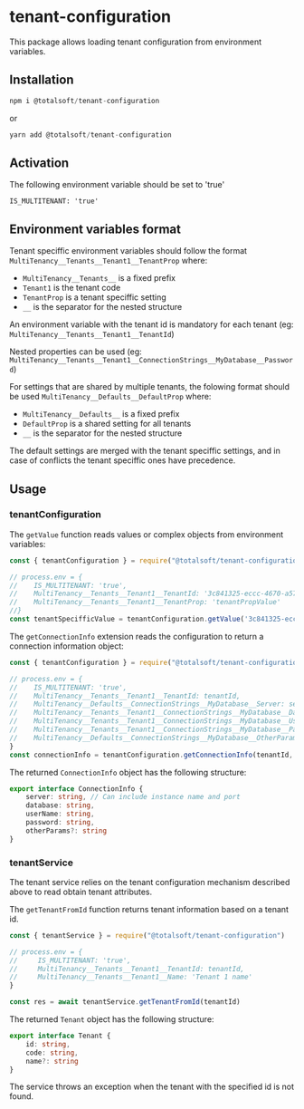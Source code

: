 # tenant-configuration
This package allows loading tenant configuration from environment variables.


## Installation

```javascript
npm i @totalsoft/tenant-configuration
```

or

```javascript
yarn add @totalsoft/tenant-configuration
```
## Activation
The following environment variable should be set to 'true' 

```
IS_MULTITENANT: 'true'
```

## Environment variables format

Tenant speciffic environment variables should follow the format `MultiTenancy__Tenants__Tenant1__TenantProp` where:
-  `MultiTenancy__Tenants__` is a fixed prefix
-  `Tenant1` is the tenant code
-  `TenantProp` is a tenant speciffic setting 
-  `__` is the separator for the nested structure

An environment variable with the tenant id is mandatory for each tenant (eg:  `MultiTenancy__Tenants__Tenant1__TenantId`)

Nested properties can be used (eg: `MultiTenancy__Tenants__Tenant1__ConnectionStrings__MyDatabase__Password`)

For settings that are shared by multiple tenants, the folowing format should be used `MultiTenancy__Defaults__DefaultProp` where:
- `MultiTenancy__Defaults__` is a fixed prefix
- `DefaultProp` is a shared setting for all tenants
- `__` is the separator for the nested structure

The default settings are merged with the tenant speciffic settings, and in case of conflicts the tenant speciffic ones have precedence. 


## Usage
### tenantConfiguration
The `getValue` function reads values or complex objects from environment variables:

```javascript
const { tenantConfiguration } = require("@totalsoft/tenant-configuration")

// process.env = {
//    IS_MULTITENANT: 'true',
//    MultiTenancy__Tenants__Tenant1__TenantId: '3c841325-eccc-4670-a577-09546df7b1fc',
//    MultiTenancy__Tenants__Tenant1__TenantProp: 'tenantPropValue'
//}
const tenantSpecifficValue = tenantConfiguration.getValue('3c841325-eccc-4670-a577-09546df7b1fc', "tenantProp")
```
The `getConnectionInfo` extension reads the configuration to return a connection information object:
```javascript
const { tenantConfiguration } = require("@totalsoft/tenant-configuration")

// process.env = {
//    IS_MULTITENANT: 'true',
//    MultiTenancy__Tenants__Tenant1__TenantId: tenantId,
//    MultiTenancy__Defaults__ConnectionStrings__MyDatabase__Server: server,
//    MultiTenancy__Tenants__Tenant1__ConnectionStrings__MyDatabase__Database: db,
//    MultiTenancy__Tenants__Tenant1__ConnectionStrings__MyDatabase__UserName: user,
//    MultiTenancy__Tenants__Tenant1__ConnectionStrings__MyDatabase__Password: pass,
//    MultiTenancy__Defaults__ConnectionStrings__MyDatabase__OtherParams: otherParams,
}
const connectionInfo = tenantConfiguration.getConnectionInfo(tenantId, "myDatabase")
```
The returned `ConnectionInfo` object has the following structure:
```typescript
export interface ConnectionInfo {
    server: string, // Can include instance name and port
    database: string, 
    userName: string, 
    password: string, 
    otherParams?: string
}
```

### tenantService
The tenant service relies on the tenant configuration mechanism described above to read obtain tenant attributes.

The `getTenantFromId` function returns tenant information based on a tenant id.

```javascript
const { tenantService } = require("@totalsoft/tenant-configuration")

// process.env = {
//     IS_MULTITENANT: 'true',
//     MultiTenancy__Tenants__Tenant1__TenantId: tenantId,
//     MultiTenancy__Tenants__Tenant1__Name: 'Tenant 1 name'
}

const res = await tenantService.getTenantFromId(tenantId)
```

The returned `Tenant` object has the following structure:
```typescript
export interface Tenant {
    id: string,
    code: string,
    name?: string
}
```
The service throws an exception when the tenant with the specified id is not found.

